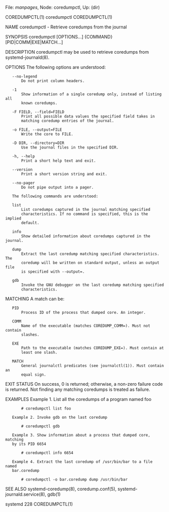File: *manpages*,  Node: coredumpctl,  Up: (dir)

COREDUMPCTL(1)                    coredumpctl                   COREDUMPCTL(1)



NAME
       coredumpctl - Retrieve coredumps from the journal

SYNOPSIS
       coredumpctl [OPTIONS...] {COMMAND} [PID|COMM|EXE|MATCH...]

DESCRIPTION
       coredumpctl may be used to retrieve coredumps from systemd-journald(8).

OPTIONS
       The following options are understood:

       --no-legend
           Do not print column headers.

       -1
           Show information of a single coredump only, instead of listing all
           known coredumps.

       -F FIELD, --field=FIELD
           Print all possible data values the specified field takes in
           matching coredump entries of the journal.

       -o FILE, --output=FILE
           Write the core to FILE.

       -D DIR, --directory=DIR
           Use the journal files in the specified DIR.

       -h, --help
           Print a short help text and exit.

       --version
           Print a short version string and exit.

       --no-pager
           Do not pipe output into a pager.

       The following commands are understood:

       list
           List coredumps captured in the journal matching specified
           characteristics. If no command is specified, this is the implied
           default.

       info
           Show detailed information about coredumps captured in the journal.

       dump
           Extract the last coredump matching specified characteristics. The
           coredump will be written on standard output, unless an output file
           is specified with --output=.

       gdb
           Invoke the GNU debugger on the last coredump matching specified
           characteristics.

MATCHING
       A match can be:

       PID
           Process ID of the process that dumped core. An integer.

       COMM
           Name of the executable (matches COREDUMP_COMM=). Must not contain
           slashes.

       EXE
           Path to the executable (matches COREDUMP_EXE=). Must contain at
           least one slash.

       MATCH
           General journalctl predicates (see journalctl(1)). Must contain an
           equal sign.

EXIT STATUS
       On success, 0 is returned; otherwise, a non-zero failure code is
       returned. Not finding any matching coredumps is treated as failure.

EXAMPLES
       Example 1. List all the coredumps of a program named foo

           # coredumpctl list foo

       Example 2. Invoke gdb on the last coredump

           # coredumpctl gdb

       Example 3. Show information about a process that dumped core, matching
       by its PID 6654

           # coredumpctl info 6654

       Example 4. Extract the last coredump of /usr/bin/bar to a file named
       bar.coredump

           # coredumpctl -o bar.coredump dump /usr/bin/bar

SEE ALSO
       systemd-coredump(8), coredump.conf(5), systemd-journald.service(8),
       gdb(1)



systemd 228                                                     COREDUMPCTL(1)
